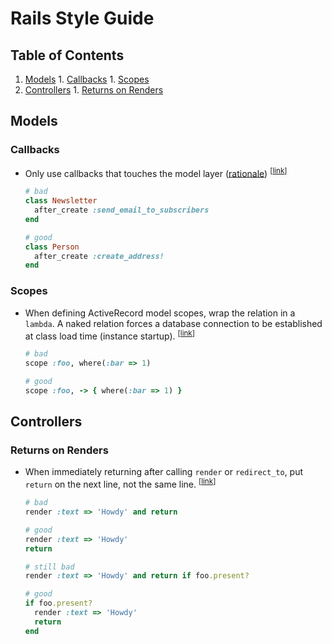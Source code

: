 # Rails Style Guide

## Table of Contents

  1. [Models](#models)
    1. [Callbacks](#callbacks)
    1. [Scopes](#scopes)
  1. [Controllers](#controllers)
    1. [Returns on Renders](#returns-on-renders)


## Models
### Callbacks
* <a name="callbacks"></a>Only use callbacks that touches the model layer
    ([rationale](./rationales.md/#callbacks))
    <sup>[[link](#callbacks)]</sup>
    ```ruby
    # bad
    class Newsletter
      after_create :send_email_to_subscribers
    end

    # good
    class Person
      after_create :create_address!
    end
    ```

### Scopes
* <a name="scope-lambda"></a>When defining ActiveRecord model scopes, wrap the
    relation in a `lambda`.  A naked relation forces a database connection to be
    established at class load time (instance startup).
    <sup>[[link](#scope-lambda)]</sup>

    ```ruby
    # bad
    scope :foo, where(:bar => 1)

    # good
    scope :foo, -> { where(:bar => 1) }
    ```

## Controllers
### Returns on Renders
* <a name="next-line-return"></a>When immediately returning after calling
    `render` or `redirect_to`, put `return` on the next line, not the same line.
    <sup>[[link](#next-line-return)]</sup>

    ```ruby
    # bad
    render :text => 'Howdy' and return

    # good
    render :text => 'Howdy'
    return

    # still bad
    render :text => 'Howdy' and return if foo.present?

    # good
    if foo.present?
      render :text => 'Howdy'
      return
    end
    ```
